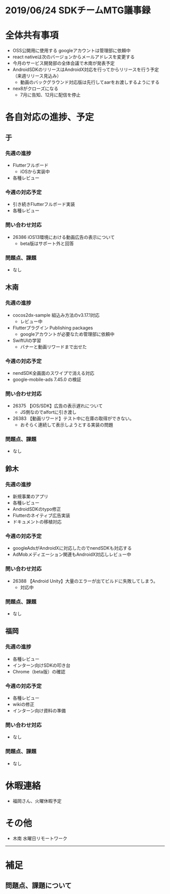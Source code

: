# 2019/06/24 SDKチームMTG議事録


# 全体共有事項
- OSS公開用に使用する googleアカウントは管理部に依頼中
- react nativeは次のバージョンからメールアドレスを変更する
- 今月のサービス開発部の全体会議で木南が発表予定
- AndroidSDKのリリースはAndroidX対応を行ってからリリースを行う予定（来週リリース見込み）
  - 動画のバックグラウンド対応版は先行してaarをお渡しするようにする
- nex8がクローズになる
  - 7月に告知、12月に配信を停止

# 各自対応の進捗、予定
## 于
### 先週の進捗
- Flutterフルボード
  - iOSから実装中
- 各種レビュー

### 今週の対応予定
- 引き続きFlutterフルボード実装
- 各種レビュー

### 問い合わせ対応
- 26386 iOS13環境における動画広告の表示について
  - beta版はサポート外と回答

### 問題点、課題
- なし

## 木南
### 先週の進捗
- cocos2dx-sample 組込み方法のv3.17.1対応
  - レビュー中
- Flutterプラグイン Publishing packages
  - googleアカウントが必要なため管理部に依頼中
- SwiftUIの学習
  - バナーと動画リワードまで出せた

### 今週の対応予定
- nendSDK全画面のスワイプで消える対応
- google-mobile-ads 7.45.0 の検証

### 問い合わせ対応
- 26375 【iOS/SDK】広告の表示遅れについて
  - JS側なのでalfortに引き渡し
- 26383 【動画リワード】テスト中に在庫の取得ができない。
  - おそらく連続して表示しようとする実装の問題

### 問題点、課題
- なし

## 鈴木
### 先週の進捗
- 新規事業のアプリ
- 各種レビュー
- AndroidSDKのtypo修正
- Flutterのネイティブ広告実装
- ドキュメントの移植対応

### 今週の対応予定
- googleAdsがAndroidXに対応したのでnendSDKも対応する
- AdMobメディエーション関連もAndroidX対応しレビュー中

### 問い合わせ対応
- 26388 【Android Unity】大量のエラーが出てビルドに失敗してしまう。
  - 対応中

### 問題点、課題
- なし

## 福岡
### 先週の進捗
- 各種レビュー
- インターン向けSDKの叩き台
- Chrome（beta版）の確認

### 今週の対応予定
- 各種レビュー
- wikiの修正
- インターン向け資料の準備

### 問い合わせ対応
- なし

### 問題点、課題
- なし

# 休暇連絡
- 福岡さん、火曜休暇予定

# その他
- 木南 水曜日リモートワーク

----

# 補足
## 問題点、課題について

